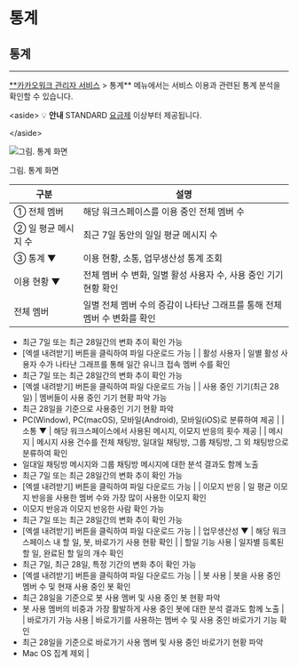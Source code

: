 # 통계

## 통계

***

[\*\*카카오워크 관리자 서비스](https://admin.kakaowork.com/) > 통계\*\* 메뉴에서는 서비스 이용과 관련된 통계 분석을 확인할 수 있습니다.

\<aside> 💡 **안내** STANDARD [요금제](https://www.kakaowork.com/pricing) 이상부터 제공됩니다.

\</aside>

![그림. 통계 화면](https://s3-us-west-2.amazonaws.com/secure.notion-static.com/7e5b0f54-cb86-4263-b64d-4a885b7586b8/Untitled.png)

그림. 통계 화면

| 구분           | 설명                                         |
| ------------ | ------------------------------------------ |
| ① 전체 멤버      | 해당 워크스페이스를 이용 중인 전체 멤버 수                   |
| ② 일 평균 메시지 수 | 최근 7일 동안의 일일 평균 메시지 수                      |
| ③ 통계 ▼       | 이용 현황, 소통, 업무생산성 통계 조회                     |
| 이용 현황 ▼      | 전체 멤버 수 변화, 일별 활성 사용자 수, 사용 중인 기기 현황 확인    |
| 전체 멤버        | 일별 전체 멤버 수의 증감이 나타난 그래프를 통해 전체 멤버 수 변화를 확인 |

* 최근 7일 또는 최근 28일간의 변화 추이 확인 가능
* \[엑셀 내려받기] 버튼을 클릭하여 파일 다운로드 가능 | | 활성 사용자 | 일별 활성 사용자 수가 나타난 그래프를 통해 일간 유니크 접속 멤버 수를 확인
* 최근 7일 또는 최근 28일간의 변화 추이 확인 가능
* \[엑셀 내려받기] 버튼을 클릭하여 파일 다운로드 가능 | | 사용 중인 기기(최근 28일) | 멤버들이 사용 중인 기기 현황 파악 가능
* 최근 28일을 기준으로 사용중인 기기 현황 파악
* PC(Window), PC(macOS), 모바일(Android), 모바일(iOS)로 분류하여 제공 | | 소통 ▼ | 해당 워크스페이스에서 사용된 메시지, 이모지 반응의 횟수 제공 | | 메시지 | 메시지 사용 건수를 전체 채팅방, 일대일 채팅방, 그룹 채팅방, 그 외 채팅방으로 분류하여 확인
* 일대일 채팅방 메시지와 그룹 채팅방 메시지에 대한 분석 결과도 함께 노출
* 최근 7일 또는 최근 28일간의 변화 추이 확인 가능
* \[엑셀 내려받기] 버튼을 클릭하여 파일 다운로드 가능 | | 이모지 반응 | 일 평균 이모지 반응을 사용한 멤버 수와 가장 많이 사용한 이모지 확인
* 이모지 반응과 이모지 반응한 사람 확인 가능
* 최근 7일 또는 최근 28일간의 변화 추이 확인 가능
* \[엑셀 내려받기] 버튼을 클릭하여 파일 다운로드 가능 | | 업무생산성 ▼ | 해당 워크스페이스 내 할 일, 봇, 바로가기 사용 현황 확인 | | 할일 기능 사용 | 일자별 등록된 할 일, 완료된 할 일의 개수 확인
* 최근 7일, 최근 28일, 특정 기간의 변화 추이 확인 가능
* \[엑셀 내려받기] 버튼을 클릭하여 파일 다운로드 가능 | | 봇 사용 | 봇을 사용 중인 멤버 수 및 현재 사용 중인 봇 확인
* 최근 28일을 기준으로 봇 사용 멤버 및 사용 중인 봇 현황 파악
* 봇 사용 멤버의 비중과 가장 활발하게 사용 중인 봇에 대한 분석 결과도 함께 노출 | | 바로가기 가능 사용 | 바로가기를 사용하는 멤버 수 및 사용 중인 바로가기 기능 확인
* 최근 28일을 기준으로 바로가기 사용 멤버 및 사용 중인 바로가기 현황 파악
* Mac OS 집계 제외 |
